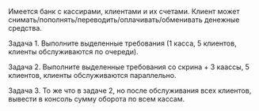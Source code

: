 Имеется банк с кассирами, клиентами и их счетами. Клиент может снимать/пополнять/переводить/оплачивать/обменивать денежные средства.

Задача 1. Выполните выделенные требования (1 касса, 5 клиентов, клиенты обслуживаются по очереди).

Задача 2. Выполните выделенные требования со скрина +  3 каассы, 5 клиентов, клиенты обслуживаются параллельно.

Задача 3. То же что в задаче 2, но после обслуживания всех клиентов, вывести в консоль сумму оборота по всем кассам.
